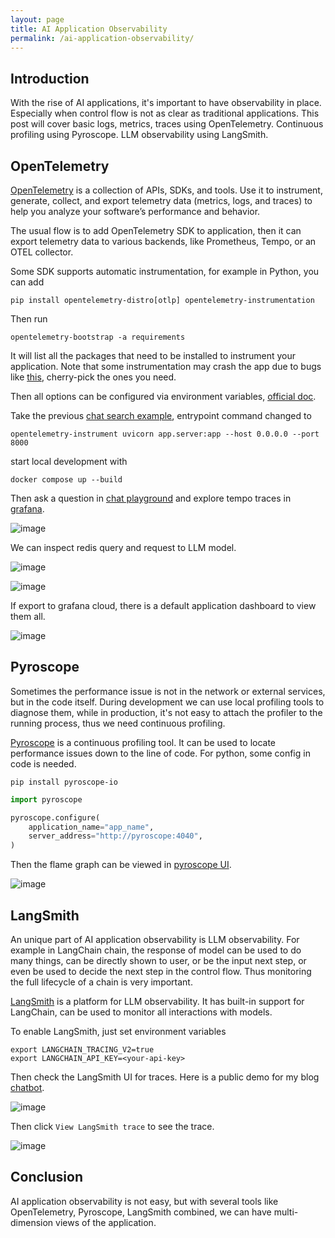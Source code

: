 ```yaml
---
layout: page
title: AI Application Observability
permalink: /ai-application-observability/
---
```


## Introduction

With the rise of AI applications, it's important to have observability in place.
Especially when control flow is not as clear as traditional applications.
This post will cover basic logs, metrics, traces using OpenTelemetry.
Continuous profiling using Pyroscope.
LLM observability using LangSmith.

## OpenTelemetry

[OpenTelemetry](https://opentelemetry.io/) is a collection of APIs, SDKs, and tools.
Use it to instrument, generate, collect, and export telemetry data
(metrics, logs, and traces) to help you analyze your software’s performance and behavior.

The usual flow is to add OpenTelemetry SDK to application, then it can export
telemetry data to various backends, like Prometheus, Tempo, or an OTEL collector.

Some SDK supports automatic instrumentation, for example in Python, you can add

```shell
pip install opentelemetry-distro[otlp] opentelemetry-instrumentation
```

Then run

```shell
opentelemetry-bootstrap -a requirements
```

It will list all the packages that need to be installed to instrument your application.
Note that some instrumentation may crash the app due to bugs like [this](https://github.com/open-telemetry/opentelemetry-python-contrib/issues/2340),
cherry-pick the ones you need.

Then all options can be configured via environment variables,
[official doc](https://opentelemetry.io/docs/languages/python/automatic/configuration/#environment-variables).

Take the previous [chat search example](https://github.com/hemslo/chat-search),
entrypoint command changed to

```shell
opentelemetry-instrument uvicorn app.server:app --host 0.0.0.0 --port 8000
```

start local development with

```shell
docker compose up --build
```

Then ask a question in [chat playground](http://localhost:8000/chat/playground/)
and explore tempo traces in [grafana](http://localhost:3000/explore).

![image](/assets/images/grafana-tempo.png)

We can inspect redis query and request to LLM model.

![image](/assets/images/trace-redis.png)

![image](/assets/images/trace-llm-request.png)

If export to grafana cloud, there is a default application dashboard to view them all.

![image](/assets/images/grafana-cloud-application.png)

## Pyroscope

Sometimes the performance issue is not in the network or external services,
but in the code itself. During development we can use local profiling tools to diagnose them,
while in production, it's not easy to attach the profiler to the running process,
thus we need continuous profiling.

[Pyroscope](https://pyroscope.io/) is a continuous profiling tool.
It can be used to locate performance issues down to the line of code.
For python, some config in code is needed.

```shell
pip install pyroscope-io
```

```python
import pyroscope

pyroscope.configure(
    application_name="app_name",
    server_address="http://pyroscope:4040",
)
```

Then the flame graph can be viewed in [pyroscope UI](http://localhost:4040/).

![image](/assets/images/pyroscope-ui.png)

## LangSmith

An unique part of AI application observability is LLM observability.
For example in LangChain chain, the response of model can be used to do many things,
can be directly shown to user, or be the input next step,
or even be used to decide the next step in the control flow.
Thus monitoring the full lifecycle of a chain is very important.

[LangSmith](https://www.langchain.com/langsmith) is a platform for LLM observability.
It has built-in support for LangChain, can be used to monitor all interactions with models.

To enable LangSmith, just set environment variables

```shell
export LANGCHAIN_TRACING_V2=true
export LANGCHAIN_API_KEY=<your-api-key>
```

Then check the LangSmith UI for traces.
Here is a public demo for my blog [chatbot](https://chat-search.hemslo.io/chat/playground/).

![image](/assets/images/chat-search-demo.png)

Then click `View LangSmith trace` to see the trace.

![image](/assets/images/langsmith-ui.png)

## Conclusion

AI application observability is not easy,
but with several tools like OpenTelemetry, Pyroscope, LangSmith combined,
we can have multi-dimension views of the application.
